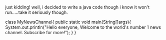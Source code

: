 just kidding!
well, i decided to write a java code though i know it won't run.....take it seriously though.

class MyNewsChannel{
public static void main(String[]args){
System.out.println("Hello everyone, Welcome to the world's number 1 news channel. Subscribe for more!");
}
}

